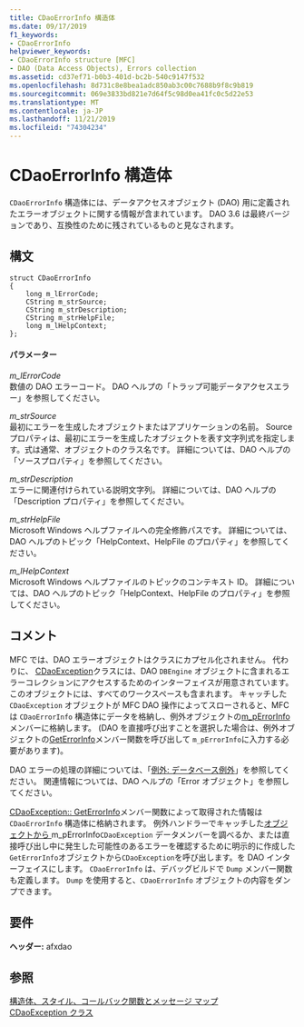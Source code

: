 ```yaml
---
title: CDaoErrorInfo 構造体
ms.date: 09/17/2019
f1_keywords:
- CDaoErrorInfo
helpviewer_keywords:
- CDaoErrorInfo structure [MFC]
- DAO (Data Access Objects), Errors collection
ms.assetid: cd37ef71-b0b3-401d-bc2b-540c9147f532
ms.openlocfilehash: 8d731c8e8bea1adc850ab3c00c7688b9f8c9b819
ms.sourcegitcommit: 069e3833bd821e7d64f5c98d0ea41fc0c5d22e53
ms.translationtype: MT
ms.contentlocale: ja-JP
ms.lasthandoff: 11/21/2019
ms.locfileid: "74304234"
---
```

# <a name="cdaoerrorinfo-structure"></a>CDaoErrorInfo 構造体

`CDaoErrorInfo` 構造体には、データアクセスオブジェクト (DAO) 用に定義されたエラーオブジェクトに関する情報が含まれています。 DAO 3.6 は最終バージョンであり、互換性のために残されているものと見なされます。

## <a name="syntax"></a>構文

```
struct CDaoErrorInfo
{
    long m_lErrorCode;
    CString m_strSource;
    CString m_strDescription;
    CString m_strHelpFile;
    long m_lHelpContext;
};
```

#### <a name="parameters"></a>パラメーター

*m_lErrorCode*<br/>
数値の DAO エラーコード。 DAO ヘルプの「トラップ可能データアクセスエラー」を参照してください。

*m_strSource*<br/>
最初にエラーを生成したオブジェクトまたはアプリケーションの名前。 Source プロパティは、最初にエラーを生成したオブジェクトを表す文字列式を指定します。式は通常、オブジェクトのクラス名です。 詳細については、DAO ヘルプの「ソースプロパティ」を参照してください。

*m_strDescription*<br/>
エラーに関連付けられている説明文字列。 詳細については、DAO ヘルプの「Description プロパティ」を参照してください。

*m_strHelpFile*<br/>
Microsoft Windows ヘルプファイルへの完全修飾パスです。 詳細については、DAO ヘルプのトピック「HelpContext、HelpFile のプロパティ」を参照してください。

*m_lHelpContext*<br/>
Microsoft Windows ヘルプファイルのトピックのコンテキスト ID。 詳細については、DAO ヘルプのトピック「HelpContext、HelpFile のプロパティ」を参照してください。

## <a name="remarks"></a>コメント

MFC では、DAO エラーオブジェクトはクラスにカプセル化されません。 代わりに、 [CDaoException](../../mfc/reference/cdaoexception-class.md)クラスには、DAO `DBEngine` オブジェクトに含まれるエラーコレクションにアクセスするためのインターフェイスが用意されています。このオブジェクトには、すべてのワークスペースも含まれます。 キャッチした `CDaoException` オブジェクトが MFC DAO 操作によってスローされると、MFC は `CDaoErrorInfo` 構造体にデータを格納し、例外オブジェクトの[m_pErrorInfo](../../mfc/reference/cdaoexception-class.md#m_perrorinfo)メンバーに格納します。 (DAO を直接呼び出すことを選択した場合は、例外オブジェクトの[GetErrorInfo](../../mfc/reference/cdaoexception-class.md#geterrorinfo)メンバー関数を呼び出して `m_pErrorInfo`に入力する必要があります)。

DAO エラーの処理の詳細については、「[例外: データベース例外](../../mfc/exceptions-database-exceptions.md)」を参照してください。 関連情報については、DAO ヘルプの「Error オブジェクト」を参照してください。

[CDaoException:: GetErrorInfo](../../mfc/reference/cdaoexception-class.md#geterrorinfo)メンバー関数によって取得された情報は `CDaoErrorInfo` 構造体に格納されます。 例外ハンドラーでキャッチした[オブジェクトから ](../../mfc/reference/cdaoexception-class.md#m_perrorinfo)m_pErrorInfo`CDaoException` データメンバーを調べるか、または直接呼び出し中に発生した可能性のあるエラーを確認するために明示的に作成した`GetErrorInfo`オブジェクトから`CDaoException`を呼び出します。を DAO インターフェイスにします。 `CDaoErrorInfo` は、デバッグビルドで `Dump` メンバー関数も定義します。 `Dump` を使用すると、`CDaoErrorInfo` オブジェクトの内容をダンプできます。

## <a name="requirements"></a>要件

**ヘッダー:** afxdao

## <a name="see-also"></a>参照

[構造体、スタイル、コールバック関数とメッセージ マップ](../../mfc/reference/structures-styles-callbacks-and-message-maps.md)<br/>
[CDaoException クラス](../../mfc/reference/cdaoexception-class.md)
